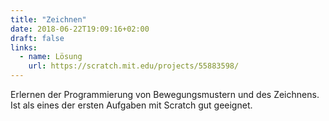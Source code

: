 ```yaml
---
title: "Zeichnen"
date: 2018-06-22T19:09:16+02:00
draft: false
links:
  - name: Lösung
    url: https://scratch.mit.edu/projects/55883598/
---
```


Erlernen der Programmierung von Bewegungsmustern und des Zeichnens. Ist als eines der ersten Aufgaben mit Scratch gut geeignet.
